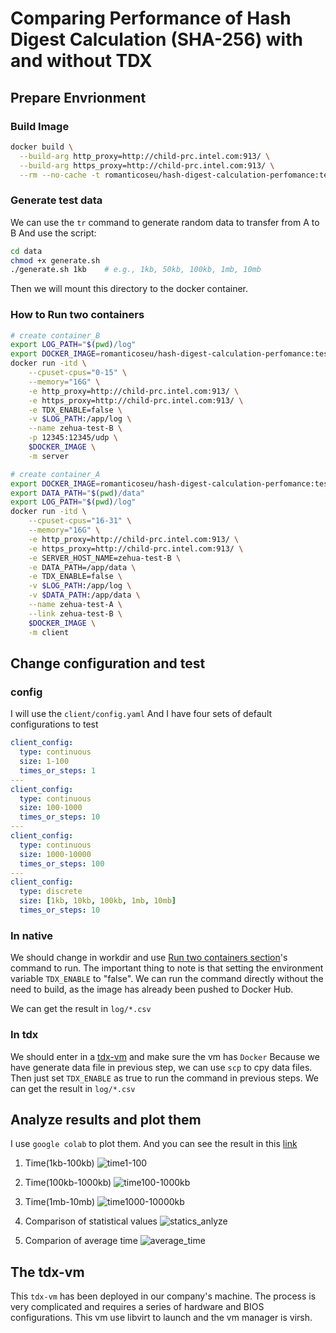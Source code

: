 # Comparing Performance of Hash Digest Calculation (SHA-256) with and without TDX

## Prepare Envrionment

### Build Image
```bash
docker build \
  --build-arg http_proxy=http://child-prc.intel.com:913/ \
  --build-arg https_proxy=http://child-prc.intel.com:913/ \
  --rm --no-cache -t romanticoseu/hash-digest-calculation-perfomance:test .
```

### Generate test data
We can use the `tr` command to generate random data to transfer from A to B
And use the script:
```bash
cd data
chmod +x generate.sh
./generate.sh 1kb    # e.g., 1kb, 50kb, 100kb, 1mb, 10mb
```
Then we will mount this directory to the docker container. 

<a name="how-to-run-containers"></a>
### How to Run two containers 
```bash
# create container_B
export LOG_PATH="$(pwd)/log"
export DOCKER_IMAGE=romanticoseu/hash-digest-calculation-perfomance:test
docker run -itd \
	--cpuset-cpus="0-15" \
	--memory="16G" \
	-e http_proxy=http://child-prc.intel.com:913/ \
	-e https_proxy=http://child-prc.intel.com:913/ \
	-e TDX_ENABLE=false \
	-v $LOG_PATH:/app/log \
	--name zehua-test-B \
	-p 12345:12345/udp \
	$DOCKER_IMAGE \
	-m server

# create container_A
export DOCKER_IMAGE=romanticoseu/hash-digest-calculation-perfomance:test
export DATA_PATH="$(pwd)/data"
export LOG_PATH="$(pwd)/log"
docker run -itd \
	--cpuset-cpus="16-31" \
	--memory="16G" \
	-e http_proxy=http://child-prc.intel.com:913/ \
	-e https_proxy=http://child-prc.intel.com:913/ \
	-e SERVER_HOST_NAME=zehua-test-B \
	-e DATA_PATH=/app/data \
	-e TDX_ENABLE=false \
	-v $LOG_PATH:/app/log \
	-v $DATA_PATH:/app/data \
	--name zehua-test-A \
	--link zehua-test-B \
	$DOCKER_IMAGE \
	-m client
```

## Change configuration and test

### config
I will use the `client/config.yaml`
And I have four sets of default configurations to test
```yaml
client_config:
  type: continuous
  size: 1-100
  times_or_steps: 1
---
client_config:
  type: continuous
  size: 100-1000
  times_or_steps: 10
---
client_config:
  type: continuous
  size: 1000-10000
  times_or_steps: 100
---
client_config: 
  type: discrete 
  size: [1kb, 10kb, 100kb, 1mb, 10mb]
  times_or_steps: 10

```


### In native
We should change in workdir and use [Run two containers section](#how-to-run-containers)'s command to run.
The important thing to note is that setting the environment variable `TDX_ENABLE` to "false".
We can run the command directly without the need to build, as the image has already been pushed to Docker Hub.

We can get the result in `log/*.csv`
### In tdx
We should enter in a [tdx-vm](#tdx-vm) and make sure the vm has `Docker`
Because we have generate data file in previous step, we can use `scp` to cpy data files.
Then just set `TDX_ENABLE` as true to run the command in previous steps.
We can get the result in `log/*.csv`

## Analyze results and plot them
I use `google colab` to plot them. And you can see the result in this [link](https://drive.google.com/drive/folders/1fLGbNxuz9Rhs60zujCUf9jEzJmqjWwoN?usp=sharing)
1. Time(1kb-100kb)
![time1-100](https://github.com/Romanticoseu/hash-digest-calculation-perfomance-tdx/assets/47251317/c681ed1d-2d55-47c8-a302-61571b18e7b6)

2. Time(100kb-1000kb)
![time100-1000kb](https://github.com/Romanticoseu/hash-digest-calculation-perfomance-tdx/assets/47251317/860c7bc8-b4c9-47a8-8333-5d5fd1f07835)

3. Time(1mb-10mb)
![time1000-10000kb](https://github.com/Romanticoseu/hash-digest-calculation-perfomance-tdx/assets/47251317/41e409c8-25df-4871-87a3-db25a3cf16e6)

4. Comparison of statistical values
![statics_anlyze](https://github.com/Romanticoseu/hash-digest-calculation-perfomance-tdx/assets/47251317/a7b35a1e-f80e-42f7-aee0-290f02af515d)

5. Comparion of average time
![average_time](https://github.com/Romanticoseu/hash-digest-calculation-perfomance-tdx/assets/47251317/81db8425-d2b7-4266-8dc2-20d8cc63a17f)


## The tdx-vm <a name="tdx-vm"></a>
This `tdx-vm` has been deployed in our company's machine.
The process is very complicated and requires a series of hardware and BIOS configurations.
This vm use libvirt to launch and the vm manager is virsh.

